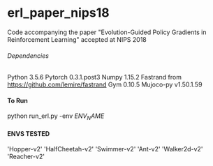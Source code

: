 # erl_paper_nips18
Code accompanying the paper "Evolution-Guided Policy Gradients in Reinforcement Learning" accepted at NIPS 2018

###### Dependencies #######
Python 3.5.6
Pytorch 0.3.1.post3
Numpy 1.15.2
Fastrand from https://github.com/lemire/fastrand
Gym 0.10.5
Mujoco-py v1.50.1.59


#### To Run ####
python run_erl.py -env $ENV_NAME$

#### ENVS TESTED ####
'Hopper-v2'
'HalfCheetah-v2'
'Swimmer-v2'
'Ant-v2'
'Walker2d-v2'
'Reacher-v2'
